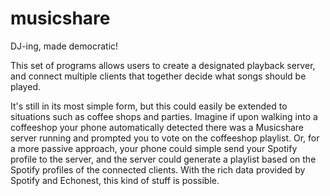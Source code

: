 # musicshare
DJ-ing, made democratic!

This set of programs allows users to create a designated playback server, and
connect multiple clients that together decide what songs should be played.

It's still in its most simple form, but this could easily be extended to
situations such as coffee shops and parties. Imagine if upon walking into a
coffeeshop your phone automatically detected there was a Musicshare server
running and prompted you to vote on the coffeeshop playlist.
Or, for a more passive approach, your phone could simple send your Spotify profile to the
server, and the server could generate a playlist based on the Spotify profiles
of the connected clients. With the rich data provided by Spotify and Echonest,
this kind of stuff is possible.
